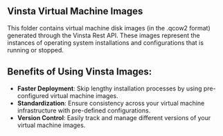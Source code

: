 ## Vinsta Virtual Machine Images

This folder contains virtual machine disk images (in the .qcow2 format) generated through the Vinsta Rest API. These images represent the instances of operating system installations and configurations that is running or stopped.

## Benefits of Using Vinsta Images:

- <b>Faster Deployment</b>: Skip lengthy installation processes by using pre-configured virtual machine images.
- <b>Standardization</b>: Ensure consistency across your virtual machine infrastructure with pre-defined configurations.
- <b>Version Control</b>: Easily track and manage different versions of your virtual machine images.